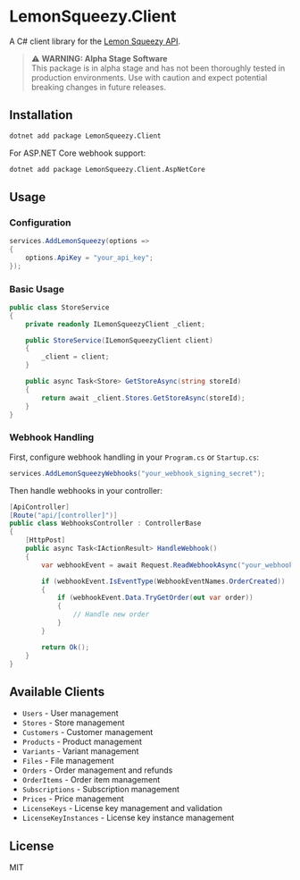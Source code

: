 # LemonSqueezy.Client

A C# client library for the [Lemon Squeezy API](https://docs.lemonsqueezy.com/api).

> ⚠️ **WARNING: Alpha Stage Software**  
> This package is in alpha stage and has not been thoroughly tested in production environments. Use with caution and expect potential breaking changes in future releases.

## Installation

```bash
dotnet add package LemonSqueezy.Client
```

For ASP.NET Core webhook support:
```bash
dotnet add package LemonSqueezy.Client.AspNetCore
```

## Usage

### Configuration

```csharp
services.AddLemonSqueezy(options =>
{
    options.ApiKey = "your_api_key";
});
```

### Basic Usage

```csharp
public class StoreService
{
    private readonly ILemonSqueezyClient _client;

    public StoreService(ILemonSqueezyClient client)
    {
        _client = client;
    }

    public async Task<Store> GetStoreAsync(string storeId)
    {
        return await _client.Stores.GetStoreAsync(storeId);
    }
}
```

### Webhook Handling

First, configure webhook handling in your `Program.cs` or `Startup.cs`:

```csharp
services.AddLemonSqueezyWebhooks("your_webhook_signing_secret");
```

Then handle webhooks in your controller:

```csharp
[ApiController]
[Route("api/[controller]")]
public class WebhooksController : ControllerBase
{
    [HttpPost]
    public async Task<IActionResult> HandleWebhook()
    {
        var webhookEvent = await Request.ReadWebhookAsync("your_webhook_signing_secret");

        if (webhookEvent.IsEventType(WebhookEventNames.OrderCreated))
        {
            if (webhookEvent.Data.TryGetOrder(out var order))
            {
                // Handle new order
            }
        }

        return Ok();
    }
}
```

## Available Clients

- `Users` - User management
- `Stores` - Store management
- `Customers` - Customer management
- `Products` - Product management
- `Variants` - Variant management
- `Files` - File management
- `Orders` - Order management and refunds
- `OrderItems` - Order item management
- `Subscriptions` - Subscription management
- `Prices` - Price management
- `LicenseKeys` - License key management and validation
- `LicenseKeyInstances` - License key instance management

## License

MIT
